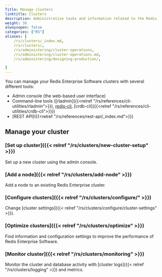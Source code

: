 ```yaml
---
Title: Manage clusters
linktitle: Clusters
description: Administrative tasks and information related to the Redis Enterprise cluster.
weight: 38
alwaysopen: false
categories: ["RS"]
aliases: [
    /rs/clusters/_index.md,
    /rs/clusters/,
    /rs/administering/cluster-operations,
    /rs/administering/cluster-operations.md,
    /rs/administering/designing-production/,

]
---
```


You can manage your Redis Enterprise Software clusters with several different tools:

- Admin console (the web-based user interface)
- Command-line tools ([rladmin]({{<relref "/rs/references/cli-utilities/rladmin">}}), [redis-cli](https://redis.io/docs/manual/cli/), [crdb-cli]({{<relref "/rs/references/cli-utilities/crdb-cli">}}))
- [REST API]({{<relref "/rs/references/rest-api/_index.md">}})

## Manage your cluster

### [Set up cluster]({{< relref "/rs/clusters/new-cluster-setup" >}})

Set up a new cluster using the admin console.

### [Add a node]({{< relref "/rs/clusters/add-node" >}})

Add a node to an existing Redis Enterprise cluster.

### [Configure clusters]({{< relref "/rs/clusters/configure/" >}})

Change [cluster settings]({{< relref "/rs/clusters/configure/cluster-settings" >}}).

### [Optimize clusters]({{< relref "/rs/clusters/optimize" >}})

Find information and configuration settings to improve the performance of Redis Enterprise Software.

### [Monitor cluster]({{< relref "/rs/clusters/monitoring" >}})

Monitor the cluster and database activity with [cluster logs]({{< relref "/rs/clusters/logging" >}}) and metrics.